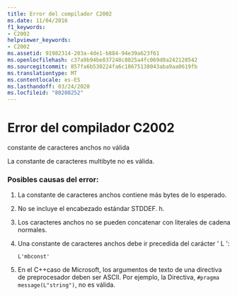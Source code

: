 ```yaml
---
title: Error del compilador C2002
ms.date: 11/04/2016
f1_keywords:
- C2002
helpviewer_keywords:
- C2002
ms.assetid: 91982314-203a-4de1-b884-94e39a623f61
ms.openlocfilehash: c37a9b94be837248c8025a4fc069d8a242128542
ms.sourcegitcommit: 857fa6b530224fa6c18675138043aba9aa0619fb
ms.translationtype: MT
ms.contentlocale: es-ES
ms.lasthandoff: 03/24/2020
ms.locfileid: "80208252"
---
```

# <a name="compiler-error-c2002"></a>Error del compilador C2002

constante de caracteres anchos no válida

La constante de caracteres multibyte no es válida.

### <a name="to-fix-by-checking-the-following-possible-causes"></a>Posibles causas del error:

1. La constante de caracteres anchos contiene más bytes de lo esperado.

1. No se incluye el encabezado estándar STDDEF. h.

1. Los caracteres anchos no se pueden concatenar con literales de cadena normales.

1. Una constante de caracteres anchos debe ir precedida del carácter ' L ':

    ```
    L'mbconst'
    ```

1. En el C++caso de Microsoft, los argumentos de texto de una directiva de preprocesador deben ser ASCII. Por ejemplo, la Directiva, `#pragma message(L"string")`, no es válida.
